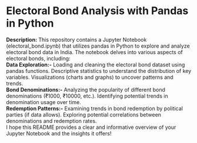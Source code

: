 # Electoral Bond Analysis with Pandas in Python
**Description:** This repository contains a Jupyter Notebook (electoral_bond.ipynb) that utilizes pandas in Python to explore and analyze electoral bond data in India. The notebook delves into various aspects of electoral bonds, including:
<br>
**Data Exploration:-**
Loading and cleaning the electoral bond dataset using pandas functions.
Descriptive statistics to understand the distribution of key variables.
Visualizations (charts and graphs) to uncover patterns and trends.
<br>
**Bond Denominations:-**
Analyzing the popularity of different bond denominations (₹1000, ₹10000, etc.).
Identifying potential trends in denomination usage over time.
<br>
**Redemption Patterns:-**
Examining trends in bond redemption by political parties (if data allows).
Exploring potential correlations between denominations and redemption rates.
<br>
I hope this README provides a clear and informative overview of your Jupyter Notebook and the insights it offers!
